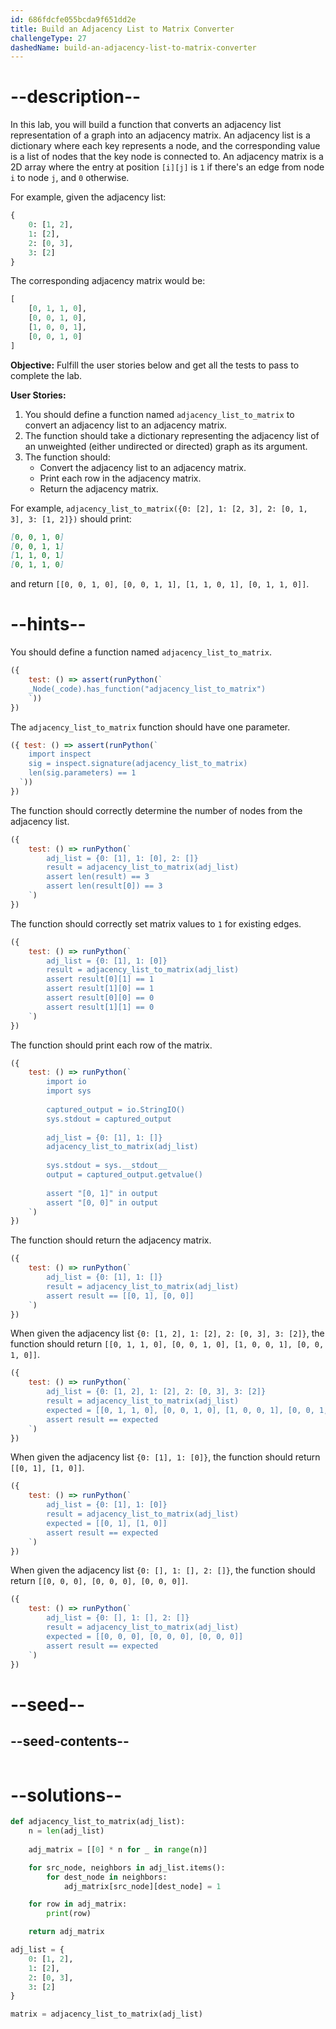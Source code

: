 ```yaml
---
id: 686fdcfe055bcda9f651dd2e
title: Build an Adjacency List to Matrix Converter
challengeType: 27
dashedName: build-an-adjacency-list-to-matrix-converter
---
```


# --description--

In this lab, you will build a function that converts an adjacency list representation of a graph into an adjacency matrix. An adjacency list is a dictionary where each key represents a node, and the corresponding value is a list of nodes that the key node is connected to. An adjacency matrix is a 2D array where the entry at position `[i][j]` is `1` if there's an edge from node `i` to node `j`, and `0` otherwise.

For example, given the adjacency list:

```py
{
    0: [1, 2],
    1: [2],
    2: [0, 3],
    3: [2]
}
```

The corresponding adjacency matrix would be:

```py
[
    [0, 1, 1, 0],
    [0, 0, 1, 0],
    [1, 0, 0, 1],
    [0, 0, 1, 0]
]
```

**Objective:** Fulfill the user stories below and get all the tests to pass to complete the lab.

**User Stories:**

1. You should define a function named `adjacency_list_to_matrix` to convert an adjacency list to an adjacency matrix.
2. The function should take a dictionary representing the adjacency list of an unweighted (either undirected or directed) graph as its argument.
3. The function should:
   - Convert the adjacency list to an adjacency matrix.
   - Print each row in the adjacency matrix.
   - Return the adjacency matrix.

For example, `adjacency_list_to_matrix({0: [2], 1: [2, 3], 2: [0, 1, 3], 3: [1, 2]})` should print:

```md
[0, 0, 1, 0]
[0, 0, 1, 1]
[1, 1, 0, 1]
[0, 1, 1, 0]
```

and return `[[0, 0, 1, 0], [0, 0, 1, 1], [1, 1, 0, 1], [0, 1, 1, 0]]`.


# --hints--

You should define a function named `adjacency_list_to_matrix`.

```js
({ 
    test: () => assert(runPython(`
    _Node(_code).has_function("adjacency_list_to_matrix")
    `)) 
})
```

The `adjacency_list_to_matrix` function should have one parameter.

```js
({ test: () => assert(runPython(`
    import inspect 
    sig = inspect.signature(adjacency_list_to_matrix)
    len(sig.parameters) == 1
  `))
})
```

The function should correctly determine the number of nodes from the adjacency list.

```js
({ 
    test: () => runPython(`
        adj_list = {0: [1], 1: [0], 2: []}
        result = adjacency_list_to_matrix(adj_list)
        assert len(result) == 3
        assert len(result[0]) == 3
    `) 
})
```

The function should correctly set matrix values to `1` for existing edges.

```js
({ 
    test: () => runPython(`
        adj_list = {0: [1], 1: [0]}
        result = adjacency_list_to_matrix(adj_list)
        assert result[0][1] == 1
        assert result[1][0] == 1
        assert result[0][0] == 0
        assert result[1][1] == 0
    `) 
})
```

The function should print each row of the matrix.

```js
({ 
    test: () => runPython(`
        import io
        import sys
        
        captured_output = io.StringIO()
        sys.stdout = captured_output
        
        adj_list = {0: [1], 1: []}
        adjacency_list_to_matrix(adj_list)
        
        sys.stdout = sys.__stdout__
        output = captured_output.getvalue()
        
        assert "[0, 1]" in output
        assert "[0, 0]" in output
    `) 
})
```

The function should return the adjacency matrix.

```js
({ 
    test: () => runPython(`
        adj_list = {0: [1], 1: []}
        result = adjacency_list_to_matrix(adj_list)
        assert result == [[0, 1], [0, 0]]
    `) 
})
```

When given the adjacency list `{0: [1, 2], 1: [2], 2: [0, 3], 3: [2]}`, the function should return `[[0, 1, 1, 0], [0, 0, 1, 0], [1, 0, 0, 1], [0, 0, 1, 0]]`.

```js
({ 
    test: () => runPython(`
        adj_list = {0: [1, 2], 1: [2], 2: [0, 3], 3: [2]}
        result = adjacency_list_to_matrix(adj_list)
        expected = [[0, 1, 1, 0], [0, 0, 1, 0], [1, 0, 0, 1], [0, 0, 1, 0]]
        assert result == expected
    `) 
})
```

When given the adjacency list `{0: [1], 1: [0]}`, the function should return `[[0, 1], [1, 0]]`.

```js
({ 
    test: () => runPython(`
        adj_list = {0: [1], 1: [0]}
        result = adjacency_list_to_matrix(adj_list)
        expected = [[0, 1], [1, 0]]
        assert result == expected
    `) 
})
```

When given the adjacency list `{0: [], 1: [], 2: []}`, the function should return `[[0, 0, 0], [0, 0, 0], [0, 0, 0]]`.

```js
({ 
    test: () => runPython(`
        adj_list = {0: [], 1: [], 2: []}
        result = adjacency_list_to_matrix(adj_list)
        expected = [[0, 0, 0], [0, 0, 0], [0, 0, 0]]
        assert result == expected
    `) 
})
```

# --seed--

## --seed-contents--

```py

```

# --solutions--

```py
def adjacency_list_to_matrix(adj_list):
    n = len(adj_list)
    
    adj_matrix = [[0] * n for _ in range(n)]

    for src_node, neighbors in adj_list.items(): 
        for dest_node in neighbors:
            adj_matrix[src_node][dest_node] = 1

    for row in adj_matrix:
        print(row)

    return adj_matrix

adj_list = {
    0: [1, 2],
    1: [2],
    2: [0, 3],
    3: [2]
}

matrix = adjacency_list_to_matrix(adj_list)
```
